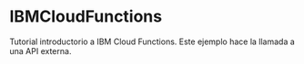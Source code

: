 # IBMCloudFunctions
Tutorial introductorio a IBM Cloud Functions. Este ejemplo hace la llamada a una API externa.
